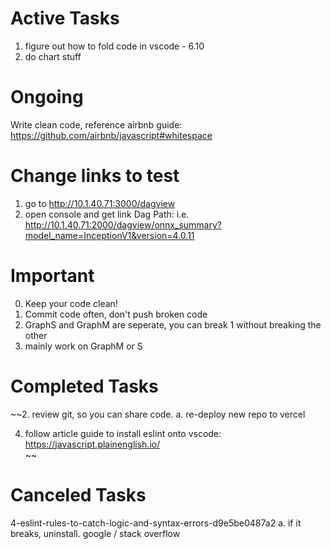 # Active Tasks
1. figure out how to fold code in vscode - 6.10
2. do chart stuff

# Ongoing
Write clean code, reference airbnb guide: https://github.com/airbnb/javascript#whitespace

# Change links to test

1. go to http://10.1.40.71:3000/dagview
2. open console and get link Dag Path:
  i.e. http://10.1.40.71:2000/dagview/onnx_summary?model_name=InceptionV1&version=4.0.11

# Important
0. Keep your code clean!
1. Commit code often, don't push broken code
1. GraphS and GraphM are seperate, you can break 1 without breaking the other
2. mainly work on GraphM or S


# Completed Tasks

~~2. review git, so you can share code. 
  a. re-deploy new repo to vercel

4. follow article guide to install eslint onto vscode: https://javascript.plainenglish.io/  
~~

# Canceled Tasks

4-eslint-rules-to-catch-logic-and-syntax-errors-d9e5be0487a2
  a. if it breaks, uninstall. google / stack overflow